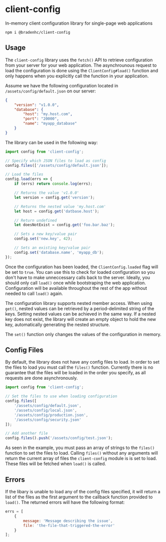 # client-config

In-memory client configuration library for single-page web applications

```
npm i @bradenhc/client-config
```

## Usage

The `client-config` library uses the `fetch()` API to retrieve configuration from your server for your web application. The asynchrounous request to load the configuration is done using the `ClientConfig#load()` function and only happens when you explicitly call the function in your application.

Assume we have the following configuration located in `/assets/config/default.json` on our server:

```json
{
    "version": "v1.0.0",
    "database": {
        "host": "my.host.com",
        "port": "20000",
        "name": "myapp_database"
    }
}
```

The library can be used in the following way:

```js
import config from 'client-config';

// Specify which JSON files to load as config
config.files(['/assets/config/default.json']);

// Load the files
config.load(errs => {
    if (errs) return console.log(errs);

    // Returns the value 'v1.0.0'
    let version = config.get('version');

    // Returns the nested value 'my.host.com'
    let host = config.get('datbase.host');

    // Return undefined
    let doesNotExist = config.get('foo.bar.baz');

    // Sets a new key/value pair
    config.set('new.key', 42);

    // Sets an existing key/value pair
    config.set('database.name', 'myapp_db');
});
```

Once the configuration has been loaded, the `ClientConfig.loaded` flag will be set to `true`. You can use this to check for loaded configuration so you don't have to make unneccessary calls back to the server. Ideally, you should only call `load()` once while bootstraping the web application. Configuration will be available throughout the rest of the app without needed to call `load()` again.

The configuration library supports nested member access. When using `get()`, nested values can be retrieved by a period-delimited string of the keys. Setting nested values can be achieved in the same way. If a nested key does not exist, the library will create an empty object to hold the new key, automatically generating the nested structure.

The `set()` function only changes the values of the configuration in memory.

## Config Files

By default, the library does not have any config files to load. In order to set the files to load you must call the `files()` function. Currently there is no guarantee that the files will be loaded in the order you specify, as all requests are done asynchronously.

```js
import config from 'client-config';

// Set the files to use when loading configuration
config.files([
    '/assets/config/default.json',
    '/assets/config/local.json',
    '/assets/config/production.json',
    '/assets/config/security.json'
]);

// Add another file
config.files().push('/assets/config/test.json');
```

As seen in the example, you must pass an array of strings to the `files()` function to set the files to load. Calling `files()` without any arguments will return the current array of files the `client-config` module is is set to load. These files will be fetched when `load()` is called.

## Errors

If the libary is unable to load any of the config files specified, it will return a list of the files as the first argument to the callback function provided to `load()`. The returned errors will have the following format:

```js
errs = [
    { 
        message: 'Message describing the issue', 
        file: 'the-file-that-triggered-the-error' 
    }
];
```
